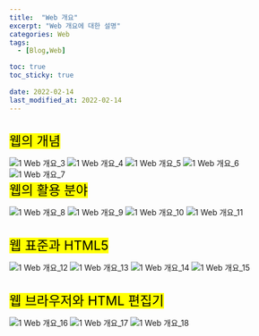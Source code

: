 ```yaml
---
title:  "Web 개요"
excerpt: "Web 개요에 대한 설명"
categories: Web
tags:
  - [Blog,Web]

toc: true
toc_sticky: true
 
date: 2022-02-14
last_modified_at: 2022-02-14
---
```


<br>
<mark style="font-size:23px">웹의 개념</mark>

![1  Web 개요_3](https://user-images.githubusercontent.com/95912146/153782770-89e012fb-cae7-45c5-9d2d-e98d836d4f36.png)
![1  Web 개요_4](https://user-images.githubusercontent.com/95912146/153782773-761140d3-a237-4fc8-9341-05aa70f39997.png)
![1  Web 개요_5](https://user-images.githubusercontent.com/95912146/153782775-1343a9f5-0a4b-4839-b7a9-d059811645d0.png)
![1  Web 개요_6](https://user-images.githubusercontent.com/95912146/153782777-cb634ab0-50c0-4431-829d-6a38e7d41479.png)
![1  Web 개요_7](https://user-images.githubusercontent.com/95912146/153782778-ff805710-120f-4830-93ea-02a8e2c4ca64.png)
<br>
<mark style="font-size:23px">웹의 활용 분야</mark>

![1  Web 개요_8](https://user-images.githubusercontent.com/95912146/153782780-0689f68b-9520-4d95-a140-52c566b89171.png)
![1  Web 개요_9](https://user-images.githubusercontent.com/95912146/153782782-ccc1628d-f2e6-46c7-b690-87170d8e7774.png)
![1  Web 개요_10](https://user-images.githubusercontent.com/95912146/153782784-ab8a823c-1e89-4546-b1b5-cb5e39bff460.png)
![1  Web 개요_11](https://user-images.githubusercontent.com/95912146/153782786-137608d5-f699-480a-adc3-d202f56c39ad.png)

<br>
<mark style="font-size:23px">웹 표준과 HTML5</mark>

![1  Web 개요_12](https://user-images.githubusercontent.com/95912146/153782787-30eec2b8-b6fa-4bf4-a666-840a37ffbdb3.png)
![1  Web 개요_13](https://user-images.githubusercontent.com/95912146/153782788-03f1e13b-68b7-487a-a288-1747f872f3f4.png)
![1  Web 개요_14](https://user-images.githubusercontent.com/95912146/153782789-84978e35-7598-4b31-9b44-1ef37e44cc52.png)
![1  Web 개요_15](https://user-images.githubusercontent.com/95912146/153782790-24a9bc1b-fca8-42bf-83e3-a4b6b7b4c6cc.png)

<br>
<mark style="font-size:23px">웹 브라우저와 HTML 편집기</mark>

![1  Web 개요_16](https://user-images.githubusercontent.com/95912146/153782791-0191274e-ffac-4d88-87cb-9d51bdaaaf4d.png)
![1  Web 개요_17](https://user-images.githubusercontent.com/95912146/153782792-8e368a10-7ea5-4bb9-a9fd-b8b84d0516fb.png)
![1  Web 개요_18](https://user-images.githubusercontent.com/95912146/153782793-ad148105-7c2a-4c6a-8104-99483baa96ba.png)
